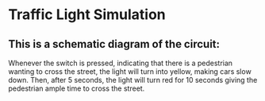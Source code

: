 # Traffic Light Simulation

## This is a schematic diagram of the circuit:

Whenever the switch is pressed, indicating that there is a pedestrian wanting to cross the street, the light will turn into yellow, making cars slow down. Then, after 5 seconds, the light will turn red for 10 seconds giving the pedestrian ample time to cross the street.
